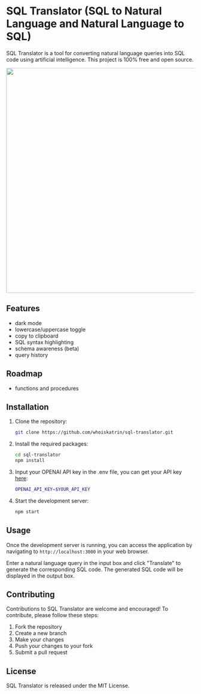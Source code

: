 # SQL Translator (SQL to Natural Language and Natural Language to SQL)

SQL Translator is a tool for converting natural language queries into SQL code using artificial intelligence. This project is 100% free and open source.

<img src="https://github.com/whoiskatrin/sql-translator/blob/main/latestUI.png" width="600" />

## Features

- dark mode
- lowercase/uppercase toggle
- copy to clipboard
- SQL syntax highlighting
- schema awareness (beta)
- query history

## Roadmap

- functions and procedures

## Installation

1. Clone the repository:

    ```bash
    git clone https://github.com/whoiskatrin/sql-translator.git
    ```

2. Install the required packages:

    ```bash
    cd sql-translator
    npm install
    ```
3. Input your OPENAI API key in the .env file, you can get your API key [here](https://beta.openai.com/account/api-keys):


    ```bash
    OPENAI_API_KEY=$YOUR_API_KEY
    ```

4. Start the development server:

    ```bash
    npm start
    ```

## Usage

Once the development server is running, you can access the application by navigating to `http://localhost:3000` in your web browser.

Enter a natural language query in the input box and click "Translate" to generate the corresponding SQL code. The generated SQL code will be displayed in the output box.

## Contributing

Contributions to SQL Translator are welcome and encouraged! To contribute, please follow these steps:

1. Fork the repository
2. Create a new branch
3. Make your changes
4. Push your changes to your fork
5. Submit a pull request

## License

SQL Translator is released under the MIT License.
